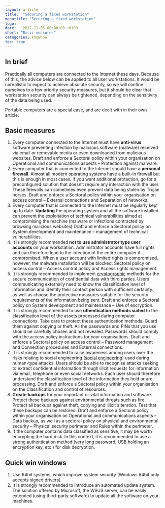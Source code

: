 ```yaml
---
layout: article
title:  "Securing a fixed workstation"
menutitle: "Securing a fixed workstation"
logo:
date:   2017-11-06 00:00:00 +0100
short: "Basic measures"
categories: knowhow
toc: true
---
```

## In brief

Practically all computers are connected to the Internet these days. Because of this, the advice below can be applied to all user workstations. It would be unrealistic to expect to achieve absolute security, so we will confine ourselves to a few priority security measures, but it should be clear that workstation security can always be tightened, depending on the sensitivity of the data being used.

Portable computers are a special case, and are dealt with in their own article.

## Basic measures

1. Every computer connected to the Internet must have **anti-virus** software preventing infection by malicious software (malware) received via email or removable media or even downloaded from malicious websites. Draft and enforce a Sectoral policy within your organisation on Operational and communications aspects – Protection against malware.
2. Every computer that is connected to the Internet should have a **personal firewall**. Almost all modern operating systems have a built-in firewall but this is enough in most cases. If you want additional protection, go for a preconfigured solution that doesn’t require any interaction with the user. These firewalls can sometimes even prevent data being stolen by Trojan horses. Draft and enforce a Sectoral policy within your organisation on access control – External connections and Separation of networks.
3. Every computer that is connected to the Internet must be regularly kept up to date. **Updating** the operating system and all the software installed can  prevent the exploitation of technical vulnerabilities aimed at compromising the machine (malware or infections contracted by browsing malicious websites) Draft and enforce a Sectoral policy on System development and maintenance – management of technical vulnerabilities.
4. It is strongly recommended **not to use administrator type user accounts** on your workstation. Administrator accounts have full rights and can therefore lead to the infection of the entire computer if compromised. When a user account with limited rights is compromised, however, the malware installation will be blocked. Sectoral policy on access control – Access control policy and Access rights management.
5. It is strongly recommended to implement [cryptographic](-) methods for the secure communication of confidential data with third parties. Users communicating externally need to know the classification level of information and identify their contact person with sufficient certainty., as well as choose the protective measures suitable for the security requirements of the information being sent. Draft and enforce a Sectoral policy on System development and maintenance – Use of encryption.
6. It is strongly recommended to use **uthentication methods suited** to the classification level of the assets processed during computer connections. Take care to protect these authentication methods. Guard them against copying or theft. All the passwords and PINs that you use should be carefully chosen and not revealed. Passwords should comply with the access policy instructions for your organisations. Draft and enforce a Sectoral policy on access control – Password management and Connection procedures and External connections.
7. It is strongly recommended to raise awareness among users over the risks relating to social engineering ([social engineering](-)) used during human-type attacks. Users should be able to recognise attacks seeking to extract confidential information through illicit requests for information via email, telephone or even social networks. Each user should therefore understand the classification level of the information they hold or are processing. Draft and enforce a Sectoral policy within your organisation on the Classification and control of resources.
8. **Create backups** for your important or vital information and software. Protect these backups against environmental threats such as fire. Protect all backups against theft, copying and illicit alteration. Test that these backups can be restored. Draft and enforce a Sectoral policy within your organisation on Operational and communications aspects – Data backup, as well as a sectoral policy on physical and environmental security – Physical security perimeter and Rules within the perimeter.
9. If the computer contains data classified as sensitive, it may be worth encrypting the hard disk. In this context, it is recommended to use a strong authentication method (very long password, USB holding an encryption key, etc.) for disk decryption.

## Quick win windows

1. Use 64bit systems, which improve system security (Windows 64bit only accepts signed drivers).
2. It is strongly recommended to introduce an automated update system. The solution offered by Microsoft, the WSUS server, can be easily extended (using third-party software) to update all the software on your machines.
